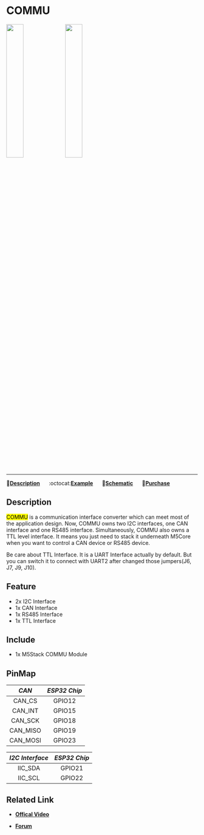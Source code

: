 # COMMU

<img src="assets/img/product_pics/modules/module_commu_01.png" width="30%" height="30%"> <img src="assets/img/product_pics/modules/module_commu_02.png" width="30%" height="30%">

***

:memo:**[Description](#Description)**&nbsp;&nbsp;&nbsp;&nbsp;&nbsp;&nbsp;:octocat:**[Example](#Example)**&nbsp;&nbsp;&nbsp;&nbsp;&nbsp;&nbsp;:electric_plug:**[Schematic](#Schematic)**&nbsp;&nbsp;&nbsp;&nbsp;&nbsp;&nbsp;🛒**[Purchase](https://www.aliexpress.com/store/product/M5Stack-New-COMMU-Module-Extend-RS485-TTL-CAN-I2C-Port-with-MCP2515-TJA1051-SP3485-Development-Board/3226069_32954475633.html?spm=a2g1y.12024536.productList_5885013.subject_2)**

## Description

<mark>COMMU</mark> is a communication interface converter which can meet most of the application design. Now, COMMU owns two I2C interfaces, one CAN interface and one RS485 interface. Simultaneously, COMMU also owns a TTL level interface. It means you just need to stack it underneath M5Core when you want to control a CAN device or RS485 device.

Be care about TTL Interface. It is a UART Interface actually by default. But you can switch it to connect with UART2 after changed those jumpers(J6, J7, J9, J10).

## Feature

-  2x I2C Interface
-  1x CAN Interface
-  1x RS485 Interface
-  1x TTL Interface

## Include

-  1x M5Stack COMMU Module

## PinMap

| *CAN*        | *ESP32 Chip*      |
| :----------: |:------------: |
| CAN_CS       | GPIO12         |
| CAN_INT      | GPIO15         |
| CAN_SCK      | GPIO18         |
| CAN_MISO     | GPIO19         |
| CAN_MOSI     | GPIO23         |


| *I2C Interface*   | *ESP32 Chip*      |
| :--------------:  |:------------: |
| IIC_SDA           | GPIO21         |
| IIC_SCL           | GPIO22         |


## Related Link

- **[Offical Video](https://www.youtube.com/channel/UCozgFVglWYQXbvTmGyS739w)**

- **[Forum](http://forum.m5stack.com/)**
